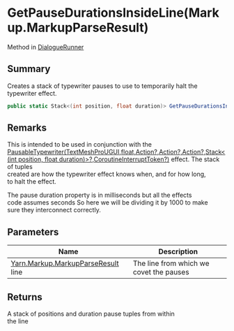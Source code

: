 # GetPauseDurationsInsideLine(Markup.MarkupParseResult)

Method in [DialogueRunner](yarn.unity.dialoguerunner.md)

## Summary

Creates a stack of typewriter pauses to use to temporarily halt the\
typewriter effect.

```csharp
public static Stack<(int position, float duration)> GetPauseDurationsInsideLine(Markup.MarkupParseResult line)
```

## Remarks

This is intended to be used in conjunction with the [PausableTypewriter(TextMeshProUGUI,float,Action?,Action?,Action?,Stack<(int position, float duration)>?,CoroutineInterruptToken?)](yarn.unity.effects.pausabletypewriter.md) effect. The stack of tuples\
created are how the typewriter effect knows when, and for how long,\
to halt the effect.

The pause duration property is in milliseconds but all the effects\
code assumes seconds So here we will be dividing it by 1000 to make\
sure they interconnect correctly.

## Parameters

| Name                                                                   | Description                             |
| ---------------------------------------------------------------------- | --------------------------------------- |
| [Yarn.Markup.MarkupParseResult](yarn.markup.markupparseresult.md) line | The line from which we covet the pauses |

## Returns

A stack of positions and duration pause tuples from within\
the line

